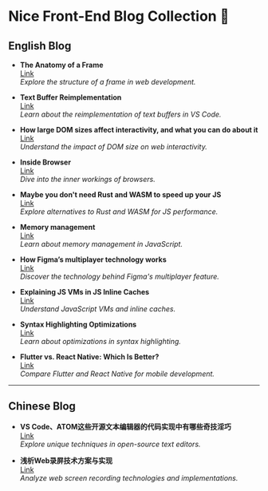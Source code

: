 # Nice Front-End Blog Collection 🚀

## English Blog
- **The Anatomy of a Frame**  
  [Link](https://aerotwist.com/blog/the-anatomy-of-a-frame/)  
  *Explore the structure of a frame in web development.*

- **Text Buffer Reimplementation**  
  [Link](https://code.visualstudio.com/blogs/2018/03/23/text-buffer-reimplementation)  
  *Learn about the reimplementation of text buffers in VS Code.*

- **How large DOM sizes affect interactivity, and what you can do about it**  
  [Link](https://web.dev/dom-size-and-interactivity/)  
  *Understand the impact of DOM size on web interactivity.*

- **Inside Browser**  
  [Link](https://developer.chrome.com/blog/inside-browser-part3/)  
  *Dive into the inner workings of browsers.*

- **Maybe you don't need Rust and WASM to speed up your JS**  
  [Link](https://mrale.ph/blog/2018/02/03/maybe-you-dont-need-rust-to-speed-up-your-js.html)  
  *Explore alternatives to Rust and WASM for JS performance.*

- **Memory management**  
  [Link](https://developer.mozilla.org/en-US/docs/Web/JavaScript/Memory_managementURL_ADDRESS)  
  *Learn about memory management in JavaScript.*

- **How Figma’s multiplayer technology works**  
  [Link](https://www.figma.com/blog/how-figmas-multiplayer-technology-works/)  
  *Discover the technology behind Figma's multiplayer feature.*

- **Explaining JS VMs in JS Inline Caches**  
  [Link](https://mrale.ph/blog/2012/06/03/explaining-js-vms-in-js-inline-caches.html)  
  *Understand JavaScript VMs and inline caches.*

- **Syntax Highlighting Optimizations**  
  [Link](https://code.visualstudio.com/blogs/2017/02/08/syntax-highlighting-optimizations)  
  *Learn about optimizations in syntax highlighting.*

- **Flutter vs. React Native: Which Is Better?**  
  [Link](https://www.sam-solutions.com/blog/flutter-vs-react-native/)  
  *Compare Flutter and React Native for mobile development.*

---

## Chinese Blog
- **VS Code、ATOM这些开源文本编辑器的代码实现中有哪些奇技淫巧**  
  [Link](https://www.zhihu.com/question/272156541/answer/367784539)  
  *Explore unique techniques in open-source text editors.*

- **浅析Web录屏技术方案与实现**  
  [Link](https://juejin.cn/post/7028723258019020836#heading-7)  
  *Analyze web screen recording technologies and implementations.*
